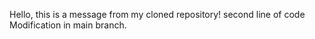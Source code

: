 Hello, this is a message from my cloned repository!
second line of code
Modification in main branch.
